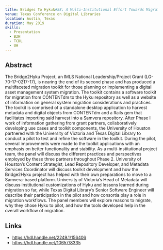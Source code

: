 ```yaml
---
title: Bridges To Hyku&#58; A Multi-Institutional Effort Towards Migration Tooling
venue: Texas Conference on Digital Libraries
location: Austin, Texas
duration: May 2019
skills:
  - Presentation
  - B2H
  - TCDL
  - UH
---
```


Abstract
-------

The Bridge2Hyku Project, an IMLS National Leadership/Project Grant (LG-70-17-0217-17), is nearing the end of its second phase and has produced a multifaceted migration toolkit for those planning or implementing a digital asset management system migration. The toolkit contains a software toolkit for migration from CONTENTdm to the Hyku repository as well as a website of information on general system migration considerations and practices. The toolkit is comprised of a standalone desktop application to harvest metadata and digital objects from CONTENTdm and a Rails gem that facilitates importing said harvest into a Samvera repository. After Phase I work of information gathering from grant partners, collaboratively developing use cases and toolkit components, the University of Houston partnered with the University of Victoria and Texas Digital Library to conduct a pilot to test and refine the software in the toolkit. During the pilot, several improvements were made to the toolkit applications with an emphasis on better functionality and stability. As a multi-institutional project team, the panel will discuss the different practices and perspectives employed by these three partners throughout Phase 2. University of Houston’s Content Strategist, Lead Repository Developer, and Metadata Services Coordinator will discuss toolkit development and how the Bridge2Hyku project has helped with their own preparations to move to a Samvera-based platform. University of Victoria’s Head of Metadata will discuss institutional customizations of Hyku and lessons learned during migration so far, while Texas Digital Library’s Senior Software Engineer will describe their participation in the pilot and how consortia play a role in migration workflows. The panel members will explore reasons to migrate, why they chose Hyku to pilot, and how the tools developed help in the overall workflow of migration.


Links
----------

* <https://hdl.handle.net/2249.1/156406>
* <https://hdl.handle.net/10657/8335>
